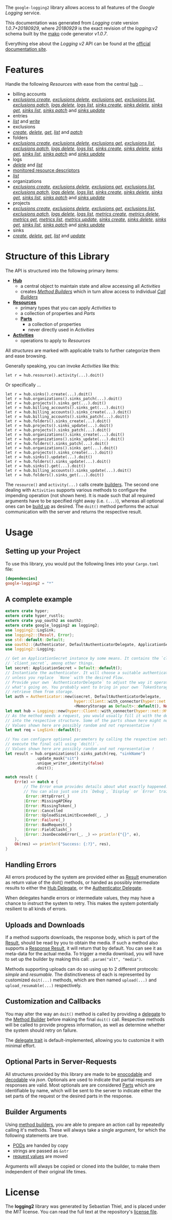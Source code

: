 <!---
DO NOT EDIT !
This file was generated automatically from 'src/mako/api/README.md.mako'
DO NOT EDIT !
-->
The `google-logging2` library allows access to all features of the *Google Logging* service.

This documentation was generated from *Logging* crate version *1.0.7+20180929*, where *20180929* is the exact revision of the *logging:v2* schema built by the [mako](http://www.makotemplates.org/) code generator *v1.0.7*.

Everything else about the *Logging* *v2* API can be found at the
[official documentation site](https://cloud.google.com/logging/docs/).
# Features

Handle the following *Resources* with ease from the central [hub](https://docs.rs/google-logging2/1.0.7+20180929/google_logging2/struct.Logging.html) ... 

* billing accounts
 * [*exclusions create*](https://docs.rs/google-logging2/1.0.7+20180929/google_logging2/struct.BillingAccountExclusionCreateCall.html), [*exclusions delete*](https://docs.rs/google-logging2/1.0.7+20180929/google_logging2/struct.BillingAccountExclusionDeleteCall.html), [*exclusions get*](https://docs.rs/google-logging2/1.0.7+20180929/google_logging2/struct.BillingAccountExclusionGetCall.html), [*exclusions list*](https://docs.rs/google-logging2/1.0.7+20180929/google_logging2/struct.BillingAccountExclusionListCall.html), [*exclusions patch*](https://docs.rs/google-logging2/1.0.7+20180929/google_logging2/struct.BillingAccountExclusionPatchCall.html), [*logs delete*](https://docs.rs/google-logging2/1.0.7+20180929/google_logging2/struct.BillingAccountLogDeleteCall.html), [*logs list*](https://docs.rs/google-logging2/1.0.7+20180929/google_logging2/struct.BillingAccountLogListCall.html), [*sinks create*](https://docs.rs/google-logging2/1.0.7+20180929/google_logging2/struct.BillingAccountSinkCreateCall.html), [*sinks delete*](https://docs.rs/google-logging2/1.0.7+20180929/google_logging2/struct.BillingAccountSinkDeleteCall.html), [*sinks get*](https://docs.rs/google-logging2/1.0.7+20180929/google_logging2/struct.BillingAccountSinkGetCall.html), [*sinks list*](https://docs.rs/google-logging2/1.0.7+20180929/google_logging2/struct.BillingAccountSinkListCall.html), [*sinks patch*](https://docs.rs/google-logging2/1.0.7+20180929/google_logging2/struct.BillingAccountSinkPatchCall.html) and [*sinks update*](https://docs.rs/google-logging2/1.0.7+20180929/google_logging2/struct.BillingAccountSinkUpdateCall.html)
* entries
 * [*list*](https://docs.rs/google-logging2/1.0.7+20180929/google_logging2/struct.EntryListCall.html) and [*write*](https://docs.rs/google-logging2/1.0.7+20180929/google_logging2/struct.EntryWriteCall.html)
* exclusions
 * [*create*](https://docs.rs/google-logging2/1.0.7+20180929/google_logging2/struct.ExclusionCreateCall.html), [*delete*](https://docs.rs/google-logging2/1.0.7+20180929/google_logging2/struct.ExclusionDeleteCall.html), [*get*](https://docs.rs/google-logging2/1.0.7+20180929/google_logging2/struct.ExclusionGetCall.html), [*list*](https://docs.rs/google-logging2/1.0.7+20180929/google_logging2/struct.ExclusionListCall.html) and [*patch*](https://docs.rs/google-logging2/1.0.7+20180929/google_logging2/struct.ExclusionPatchCall.html)
* folders
 * [*exclusions create*](https://docs.rs/google-logging2/1.0.7+20180929/google_logging2/struct.FolderExclusionCreateCall.html), [*exclusions delete*](https://docs.rs/google-logging2/1.0.7+20180929/google_logging2/struct.FolderExclusionDeleteCall.html), [*exclusions get*](https://docs.rs/google-logging2/1.0.7+20180929/google_logging2/struct.FolderExclusionGetCall.html), [*exclusions list*](https://docs.rs/google-logging2/1.0.7+20180929/google_logging2/struct.FolderExclusionListCall.html), [*exclusions patch*](https://docs.rs/google-logging2/1.0.7+20180929/google_logging2/struct.FolderExclusionPatchCall.html), [*logs delete*](https://docs.rs/google-logging2/1.0.7+20180929/google_logging2/struct.FolderLogDeleteCall.html), [*logs list*](https://docs.rs/google-logging2/1.0.7+20180929/google_logging2/struct.FolderLogListCall.html), [*sinks create*](https://docs.rs/google-logging2/1.0.7+20180929/google_logging2/struct.FolderSinkCreateCall.html), [*sinks delete*](https://docs.rs/google-logging2/1.0.7+20180929/google_logging2/struct.FolderSinkDeleteCall.html), [*sinks get*](https://docs.rs/google-logging2/1.0.7+20180929/google_logging2/struct.FolderSinkGetCall.html), [*sinks list*](https://docs.rs/google-logging2/1.0.7+20180929/google_logging2/struct.FolderSinkListCall.html), [*sinks patch*](https://docs.rs/google-logging2/1.0.7+20180929/google_logging2/struct.FolderSinkPatchCall.html) and [*sinks update*](https://docs.rs/google-logging2/1.0.7+20180929/google_logging2/struct.FolderSinkUpdateCall.html)
* logs
 * [*delete*](https://docs.rs/google-logging2/1.0.7+20180929/google_logging2/struct.LogDeleteCall.html) and [*list*](https://docs.rs/google-logging2/1.0.7+20180929/google_logging2/struct.LogListCall.html)
* [monitored resource descriptors](https://docs.rs/google-logging2/1.0.7+20180929/google_logging2/struct.MonitoredResourceDescriptor.html)
 * [*list*](https://docs.rs/google-logging2/1.0.7+20180929/google_logging2/struct.MonitoredResourceDescriptorListCall.html)
* organizations
 * [*exclusions create*](https://docs.rs/google-logging2/1.0.7+20180929/google_logging2/struct.OrganizationExclusionCreateCall.html), [*exclusions delete*](https://docs.rs/google-logging2/1.0.7+20180929/google_logging2/struct.OrganizationExclusionDeleteCall.html), [*exclusions get*](https://docs.rs/google-logging2/1.0.7+20180929/google_logging2/struct.OrganizationExclusionGetCall.html), [*exclusions list*](https://docs.rs/google-logging2/1.0.7+20180929/google_logging2/struct.OrganizationExclusionListCall.html), [*exclusions patch*](https://docs.rs/google-logging2/1.0.7+20180929/google_logging2/struct.OrganizationExclusionPatchCall.html), [*logs delete*](https://docs.rs/google-logging2/1.0.7+20180929/google_logging2/struct.OrganizationLogDeleteCall.html), [*logs list*](https://docs.rs/google-logging2/1.0.7+20180929/google_logging2/struct.OrganizationLogListCall.html), [*sinks create*](https://docs.rs/google-logging2/1.0.7+20180929/google_logging2/struct.OrganizationSinkCreateCall.html), [*sinks delete*](https://docs.rs/google-logging2/1.0.7+20180929/google_logging2/struct.OrganizationSinkDeleteCall.html), [*sinks get*](https://docs.rs/google-logging2/1.0.7+20180929/google_logging2/struct.OrganizationSinkGetCall.html), [*sinks list*](https://docs.rs/google-logging2/1.0.7+20180929/google_logging2/struct.OrganizationSinkListCall.html), [*sinks patch*](https://docs.rs/google-logging2/1.0.7+20180929/google_logging2/struct.OrganizationSinkPatchCall.html) and [*sinks update*](https://docs.rs/google-logging2/1.0.7+20180929/google_logging2/struct.OrganizationSinkUpdateCall.html)
* projects
 * [*exclusions create*](https://docs.rs/google-logging2/1.0.7+20180929/google_logging2/struct.ProjectExclusionCreateCall.html), [*exclusions delete*](https://docs.rs/google-logging2/1.0.7+20180929/google_logging2/struct.ProjectExclusionDeleteCall.html), [*exclusions get*](https://docs.rs/google-logging2/1.0.7+20180929/google_logging2/struct.ProjectExclusionGetCall.html), [*exclusions list*](https://docs.rs/google-logging2/1.0.7+20180929/google_logging2/struct.ProjectExclusionListCall.html), [*exclusions patch*](https://docs.rs/google-logging2/1.0.7+20180929/google_logging2/struct.ProjectExclusionPatchCall.html), [*logs delete*](https://docs.rs/google-logging2/1.0.7+20180929/google_logging2/struct.ProjectLogDeleteCall.html), [*logs list*](https://docs.rs/google-logging2/1.0.7+20180929/google_logging2/struct.ProjectLogListCall.html), [*metrics create*](https://docs.rs/google-logging2/1.0.7+20180929/google_logging2/struct.ProjectMetricCreateCall.html), [*metrics delete*](https://docs.rs/google-logging2/1.0.7+20180929/google_logging2/struct.ProjectMetricDeleteCall.html), [*metrics get*](https://docs.rs/google-logging2/1.0.7+20180929/google_logging2/struct.ProjectMetricGetCall.html), [*metrics list*](https://docs.rs/google-logging2/1.0.7+20180929/google_logging2/struct.ProjectMetricListCall.html), [*metrics update*](https://docs.rs/google-logging2/1.0.7+20180929/google_logging2/struct.ProjectMetricUpdateCall.html), [*sinks create*](https://docs.rs/google-logging2/1.0.7+20180929/google_logging2/struct.ProjectSinkCreateCall.html), [*sinks delete*](https://docs.rs/google-logging2/1.0.7+20180929/google_logging2/struct.ProjectSinkDeleteCall.html), [*sinks get*](https://docs.rs/google-logging2/1.0.7+20180929/google_logging2/struct.ProjectSinkGetCall.html), [*sinks list*](https://docs.rs/google-logging2/1.0.7+20180929/google_logging2/struct.ProjectSinkListCall.html), [*sinks patch*](https://docs.rs/google-logging2/1.0.7+20180929/google_logging2/struct.ProjectSinkPatchCall.html) and [*sinks update*](https://docs.rs/google-logging2/1.0.7+20180929/google_logging2/struct.ProjectSinkUpdateCall.html)
* sinks
 * [*create*](https://docs.rs/google-logging2/1.0.7+20180929/google_logging2/struct.SinkCreateCall.html), [*delete*](https://docs.rs/google-logging2/1.0.7+20180929/google_logging2/struct.SinkDeleteCall.html), [*get*](https://docs.rs/google-logging2/1.0.7+20180929/google_logging2/struct.SinkGetCall.html), [*list*](https://docs.rs/google-logging2/1.0.7+20180929/google_logging2/struct.SinkListCall.html) and [*update*](https://docs.rs/google-logging2/1.0.7+20180929/google_logging2/struct.SinkUpdateCall.html)




# Structure of this Library

The API is structured into the following primary items:

* **[Hub](https://docs.rs/google-logging2/1.0.7+20180929/google_logging2/struct.Logging.html)**
    * a central object to maintain state and allow accessing all *Activities*
    * creates [*Method Builders*](https://docs.rs/google-logging2/1.0.7+20180929/google_logging2/trait.MethodsBuilder.html) which in turn
      allow access to individual [*Call Builders*](https://docs.rs/google-logging2/1.0.7+20180929/google_logging2/trait.CallBuilder.html)
* **[Resources](https://docs.rs/google-logging2/1.0.7+20180929/google_logging2/trait.Resource.html)**
    * primary types that you can apply *Activities* to
    * a collection of properties and *Parts*
    * **[Parts](https://docs.rs/google-logging2/1.0.7+20180929/google_logging2/trait.Part.html)**
        * a collection of properties
        * never directly used in *Activities*
* **[Activities](https://docs.rs/google-logging2/1.0.7+20180929/google_logging2/trait.CallBuilder.html)**
    * operations to apply to *Resources*

All *structures* are marked with applicable traits to further categorize them and ease browsing.

Generally speaking, you can invoke *Activities* like this:

```Rust,ignore
let r = hub.resource().activity(...).doit()
```

Or specifically ...

```ignore
let r = hub.sinks().create(...).doit()
let r = hub.organizations().sinks_patch(...).doit()
let r = hub.projects().sinks_get(...).doit()
let r = hub.billing_accounts().sinks_get(...).doit()
let r = hub.billing_accounts().sinks_create(...).doit()
let r = hub.billing_accounts().sinks_patch(...).doit()
let r = hub.folders().sinks_create(...).doit()
let r = hub.projects().sinks_update(...).doit()
let r = hub.projects().sinks_patch(...).doit()
let r = hub.organizations().sinks_create(...).doit()
let r = hub.organizations().sinks_update(...).doit()
let r = hub.folders().sinks_patch(...).doit()
let r = hub.organizations().sinks_get(...).doit()
let r = hub.projects().sinks_create(...).doit()
let r = hub.sinks().update(...).doit()
let r = hub.folders().sinks_update(...).doit()
let r = hub.sinks().get(...).doit()
let r = hub.billing_accounts().sinks_update(...).doit()
let r = hub.folders().sinks_get(...).doit()
```

The `resource()` and `activity(...)` calls create [builders][builder-pattern]. The second one dealing with `Activities` 
supports various methods to configure the impending operation (not shown here). It is made such that all required arguments have to be 
specified right away (i.e. `(...)`), whereas all optional ones can be [build up][builder-pattern] as desired.
The `doit()` method performs the actual communication with the server and returns the respective result.

# Usage

## Setting up your Project

To use this library, you would put the following lines into your `Cargo.toml` file:

```toml
[dependencies]
google-logging2 = "*"
```

## A complete example

```Rust
extern crate hyper;
extern crate hyper_rustls;
extern crate yup_oauth2 as oauth2;
extern crate google_logging2 as logging2;
use logging2::LogSink;
use logging2::{Result, Error};
use std::default::Default;
use oauth2::{Authenticator, DefaultAuthenticatorDelegate, ApplicationSecret, MemoryStorage};
use logging2::Logging;

// Get an ApplicationSecret instance by some means. It contains the `client_id` and 
// `client_secret`, among other things.
let secret: ApplicationSecret = Default::default();
// Instantiate the authenticator. It will choose a suitable authentication flow for you, 
// unless you replace  `None` with the desired Flow.
// Provide your own `AuthenticatorDelegate` to adjust the way it operates and get feedback about 
// what's going on. You probably want to bring in your own `TokenStorage` to persist tokens and
// retrieve them from storage.
let auth = Authenticator::new(&secret, DefaultAuthenticatorDelegate,
                              hyper::Client::with_connector(hyper::net::HttpsConnector::new(hyper_rustls::TlsClient::new())),
                              <MemoryStorage as Default>::default(), None);
let mut hub = Logging::new(hyper::Client::with_connector(hyper::net::HttpsConnector::new(hyper_rustls::TlsClient::new())), auth);
// As the method needs a request, you would usually fill it with the desired information
// into the respective structure. Some of the parts shown here might not be applicable !
// Values shown here are possibly random and not representative !
let mut req = LogSink::default();

// You can configure optional parameters by calling the respective setters at will, and
// execute the final call using `doit()`.
// Values shown here are possibly random and not representative !
let result = hub.organizations().sinks_patch(req, "sinkName")
             .update_mask("sit")
             .unique_writer_identity(false)
             .doit();

match result {
    Err(e) => match e {
        // The Error enum provides details about what exactly happened.
        // You can also just use its `Debug`, `Display` or `Error` traits
         Error::HttpError(_)
        |Error::MissingAPIKey
        |Error::MissingToken(_)
        |Error::Cancelled
        |Error::UploadSizeLimitExceeded(_, _)
        |Error::Failure(_)
        |Error::BadRequest(_)
        |Error::FieldClash(_)
        |Error::JsonDecodeError(_, _) => println!("{}", e),
    },
    Ok(res) => println!("Success: {:?}", res),
}

```
## Handling Errors

All errors produced by the system are provided either as [Result](https://docs.rs/google-logging2/1.0.7+20180929/google_logging2/enum.Result.html) enumeration as return value of 
the doit() methods, or handed as possibly intermediate results to either the 
[Hub Delegate](https://docs.rs/google-logging2/1.0.7+20180929/google_logging2/trait.Delegate.html), or the [Authenticator Delegate](https://docs.rs/yup-oauth2/*/yup_oauth2/trait.AuthenticatorDelegate.html).

When delegates handle errors or intermediate values, they may have a chance to instruct the system to retry. This 
makes the system potentially resilient to all kinds of errors.

## Uploads and Downloads
If a method supports downloads, the response body, which is part of the [Result](https://docs.rs/google-logging2/1.0.7+20180929/google_logging2/enum.Result.html), should be
read by you to obtain the media.
If such a method also supports a [Response Result](https://docs.rs/google-logging2/1.0.7+20180929/google_logging2/trait.ResponseResult.html), it will return that by default.
You can see it as meta-data for the actual media. To trigger a media download, you will have to set up the builder by making
this call: `.param("alt", "media")`.

Methods supporting uploads can do so using up to 2 different protocols: 
*simple* and *resumable*. The distinctiveness of each is represented by customized 
`doit(...)` methods, which are then named `upload(...)` and `upload_resumable(...)` respectively.

## Customization and Callbacks

You may alter the way an `doit()` method is called by providing a [delegate](https://docs.rs/google-logging2/1.0.7+20180929/google_logging2/trait.Delegate.html) to the 
[Method Builder](https://docs.rs/google-logging2/1.0.7+20180929/google_logging2/trait.CallBuilder.html) before making the final `doit()` call. 
Respective methods will be called to provide progress information, as well as determine whether the system should 
retry on failure.

The [delegate trait](https://docs.rs/google-logging2/1.0.7+20180929/google_logging2/trait.Delegate.html) is default-implemented, allowing you to customize it with minimal effort.

## Optional Parts in Server-Requests

All structures provided by this library are made to be [enocodable](https://docs.rs/google-logging2/1.0.7+20180929/google_logging2/trait.RequestValue.html) and 
[decodable](https://docs.rs/google-logging2/1.0.7+20180929/google_logging2/trait.ResponseResult.html) via *json*. Optionals are used to indicate that partial requests are responses 
are valid.
Most optionals are are considered [Parts](https://docs.rs/google-logging2/1.0.7+20180929/google_logging2/trait.Part.html) which are identifiable by name, which will be sent to 
the server to indicate either the set parts of the request or the desired parts in the response.

## Builder Arguments

Using [method builders](https://docs.rs/google-logging2/1.0.7+20180929/google_logging2/trait.CallBuilder.html), you are able to prepare an action call by repeatedly calling it's methods.
These will always take a single argument, for which the following statements are true.

* [PODs][wiki-pod] are handed by copy
* strings are passed as `&str`
* [request values](https://docs.rs/google-logging2/1.0.7+20180929/google_logging2/trait.RequestValue.html) are moved

Arguments will always be copied or cloned into the builder, to make them independent of their original life times.

[wiki-pod]: http://en.wikipedia.org/wiki/Plain_old_data_structure
[builder-pattern]: http://en.wikipedia.org/wiki/Builder_pattern
[google-go-api]: https://github.com/google/google-api-go-client

# License
The **logging2** library was generated by Sebastian Thiel, and is placed 
under the *MIT* license.
You can read the full text at the repository's [license file][repo-license].

[repo-license]: https://github.com/Byron/google-apis-rsblob/master/LICENSE.md
